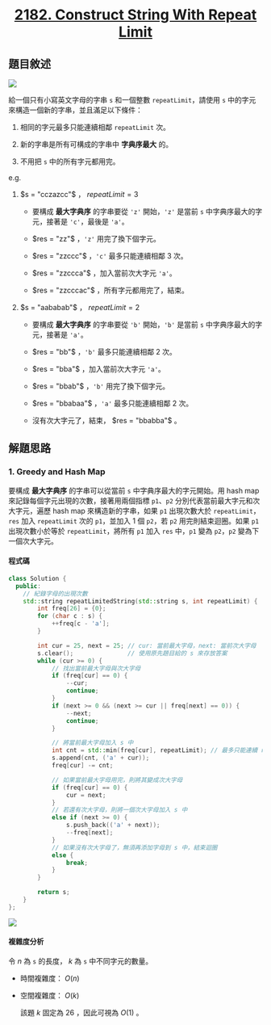 # <center> [2182. Construct String With Repeat Limit](https://leetcode.com/problems/construct-string-with-repeat-limit/description/) </center>

## 題目敘述

[![](https://i.imgur.com/WJ2VY60.png)](https://i.imgur.com/WJ2VY60.png)

給一個只有小寫英文字母的字串 `s` 和一個整數 `repeatLimit`，請使用 `s` 中的字元來構造一個新的字串，並且滿足以下條件：

1. 相同的字元最多只能連續相鄰 `repeatLimit` 次。

2. 新的字串是所有可構成的字串中 **字典序最大** 的。

3. 不用把 `s` 中的所有字元都用完。

e.g.

1. $s = "cczazcc"$ ， $repeatLimit = 3$

    - 要構成 **最大字典序** 的字串要從 `'z'` 開始，`'z'` 是當前 `s` 中字典序最大的字元，接著是 `'c'`，最後是 `'a'`。

    - $res = "zz"$ ，`'z'` 用完了換下個字元。

    - $res = "zzccc"$ ，`'c'` 最多只能連續相鄰 3 次。

    - $res = "zzccca"$ ，加入當前次大字元 `'a'`。

    - $res = "zzcccac"$ ，所有字元都用完了，結束。

2. $s = "aababab"$ ， $repeatLimit = 2$

    - 要構成 **最大字典序** 的字串要從 `'b'` 開始，`'b'` 是當前 `s` 中字典序最大的字元，接著是 `'a'`。

    - $res = "bb"$ ，`'b'` 最多只能連續相鄰 2 次。

    - $res = "bba"$ ，加入當前次大字元 `'a'`。

    - $res = "bbab"$ ，`'b'` 用完了換下個字元。

    - $res = "bbabaa"$ ，`'a'` 最多只能連續相鄰 2 次。

    - 沒有次大字元了，結束， $res = "bbabba"$ 。

## 解題思路

### 1. Greedy and Hash Map

要構成 **最大字典序** 的字串可以從當前 `s` 中字典序最大的字元開始。用 hash map 來記錄每個字元出現的次數，接著用兩個指標 `p1`、`p2` 分別代表當前最大字元和次大字元，遍歷 hash map 來構造新的字串，如果 `p1` 出現次數大於 `repeatLimit`，`res` 加入 `repeatLimit` 次的 `p1`，並加入 1 個 `p2`，若 `p2` 用完則結束迴圈。如果 `p1` 出現次數小於等於 `repeatLimit`，將所有 `p1` 加入 `res` 中，`p1` 變為 `p2`，`p2` 變為下一個次大字元。

#### 程式碼

```cpp {.line-numbers}
class Solution {
  public:
    // 紀錄字母的出現次數
    std::string repeatLimitedString(std::string s, int repeatLimit) {
        int freq[26] = {0};
        for (char c : s) {
            ++freq[c - 'a'];
        }

        int cur = 25, next = 25; // cur: 當前最大字母，next: 當前次大字母
        s.clear();               // 使用原先題目給的 s 來存放答案
        while (cur >= 0) {
            // 找出當前最大字母與次大字母
            if (freq[cur] == 0) {
                --cur;
                continue;
            }
            if (next >= 0 && (next >= cur || freq[next] == 0)) {
                --next;
                continue;
            }

            // 將當前最大字母加入 s 中
            int cnt = std::min(freq[cur], repeatLimit); // 最多只能連續 repeatLimit 次，若不足則全部加入
            s.append(cnt, ('a' + cur));
            freq[cur] -= cnt;

            // 如果當前最大字母用完，則將其變成次大字母
            if (freq[cur] == 0) {
                cur = next;
            }
            // 若還有次大字母，則將一個次大字母加入 s 中
            else if (next >= 0) {
                s.push_back(('a' + next));
                --freq[next];
            }
            // 如果沒有次大字母了，無須再添加字母到 s 中，結束迴圈
            else {
                break;
            }
        }

        return s;
    }
};
```

[![](https://i.imgur.com/mVAwpRi.png)](https://i.imgur.com/mVAwpRi.png)

#### 複雜度分析

令 $n$ 為 `s` 的長度， $k$ 為 `s` 中不同字元的數量。

- 時間複雜度： $O(n)$

- 空間複雜度： $O(k)$

    該題 $k$ 固定為 $26$ ，因此可視為 $O(1)$ 。
